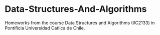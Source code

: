# Data-Structures-And-Algorithms
Homeworks  from the course Data Structures and Algorithms (IIC2133) in Pontificia Universidad Catlica de Chile.
